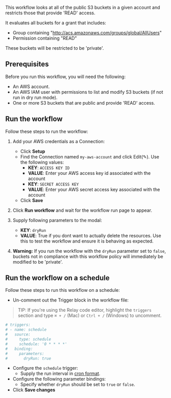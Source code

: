 This workflow looks at all of the public S3 buckets in a given account and restricts those that provide 'READ' access. 

It evaluates all buckets for a grant that includes:
- Group containing "http://acs.amazonaws.com/groups/global/AllUsers"  
- Permission containing "READ" 

These buckets will be restricted to be 'private'. 

## Prerequisites  

Before you run this workflow, you will need the following:  
- An AWS account.  
- An AWS IAM user with permissions to list and modify S3 buckets (if not
  run in dry run mode).  
- One or more S3 buckets that are public and provide 'READ' access.  

## Run the workflow  

Follow these steps to run the workflow:  
1. Add your AWS credentials as a Connection:  
   - Click **Setup**   
   - Find the Connection named `my-aws-account` and click Edit(✎). Use the following values:  
      - **KEY**: `ACCESS KEY ID`  
      - **VALUE**: Enter your AWS access key id associated with the account  
      - **KEY**: `SECRET ACCESS KEY`  
      - **VALUE**: Enter your AWS secret access key associated with the account  
   - Click **Save**  
      
2. Click **Run workflow** and wait for the workflow run page to appear.
3. Supply following parameters to the modal:  
   - **KEY**: `dryRun`  
   - **VALUE**: True if you dont want to actually delete the resources. Use this to test the workflow and ensure it is behaving as expected.  

4. **Warning:** If you run the workflow with the `dryRun` parameter set to
   `false`, buckets not in compliance with this workflow policy will
   immediately be modified to be 'private'.  

## Run the workflow on a schedule  

Follow these steps to run this workflow on a schedule:  
-  Un-comment out the Trigger block in the workflow file:  

> TIP: If you're using the Relay code editor, highlight the `triggers` section and type `⌘ + /` (Mac) or `Ctrl + /` (Windows) to uncomment.  

```yaml
# triggers:
# - name: schedule
#   source:
#     type: schedule
#     schedule: '0 * * * *'
#   binding:
#     parameters:
#       dryRun: true
```

-  Configure the `schedule` trigger:  
   - Supply the run interval in [cron format](https://crontab.guru/).  
-  Configure the following parameter bindings:  
   - Specify whether `dryRun` should be set to `true` or `false`.  
-  Click **Save changes**